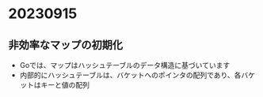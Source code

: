 # 20230915

## 非効率なマップの初期化

- Goでは、マップはハッシュテーブルのデータ構造に基づいています
- 内部的にハッシュテーブルは、バケットへのポインタの配列であり、各バケットはキーと値の配列
